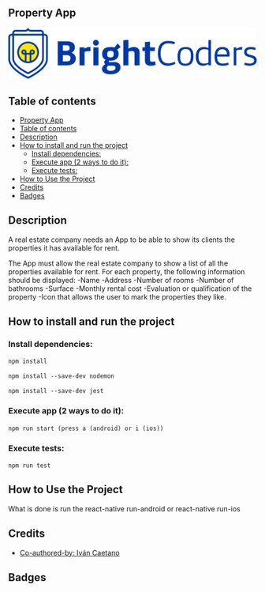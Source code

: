 ## Property App

![BrightCoders Logo](img/logo.png)

## Table of contents

- [Property App](#property-app)
- [Table of contents](#table-of-contents)
- [Description](#description)
- [How to install and run the project](#how-to-install-and-run-the-project)
  - [Install dependencies:](#install-dependencies)
  - [Execute app (2 ways to do it):](#execute-app-2-ways-to-do-it)
  - [Execute tests:](#execute-tests)
- [How to Use the Project](#how-to-use-the-project)
- [Credits](#credits)
- [Badges](#badges)

## Description

A real estate company needs an App to be able to show its clients the properties it has available for rent.

The App must allow the real estate company to show a list of all the properties available for rent.
For each property, the following information should be displayed:
-Name
-Address
-Number of rooms
-Number of bathrooms
-Surface
-Monthly rental cost
-Evaluation or qualification of the property
-Icon that allows the user to mark the properties they like.

## How to install and run the project

### Install dependencies:

```
npm install
```

```
npm install --save-dev nodemon
```

```
npm install --save-dev jest
```

### Execute app (2 ways to do it):

```
npm run start (press a (android) or i (ios))
```

### Execute tests:

```
npm run test
```

## How to Use the Project

What is done is run the react-native run-android or react-native run-ios

## Credits

- [Co-authored-by: Iván Caetano](IvanCa27@users.noreply.github.com)

## Badges

